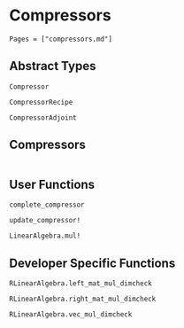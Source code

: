 # Compressors 

```@contents
Pages = ["compressors.md"]
```

## Abstract Types

```@docs
Compressor

CompressorRecipe

CompressorAdjoint
```

## Compressors
```@docs

```

## User Functions
```@docs
complete_compressor

update_compressor!

LinearAlgebra.mul!
```

## Developer Specific Functions
```@docs
RLinearAlgebra.left_mat_mul_dimcheck

RLinearAlgebra.right_mat_mul_dimcheck

RLinearAlgebra.vec_mul_dimcheck
```
